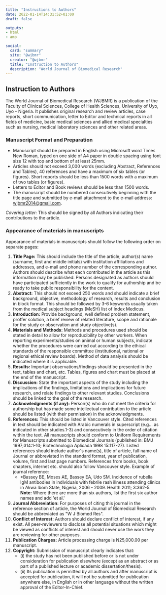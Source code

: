 ```yaml
---
title: "Instructions to Authors"
date: 2022-01-14T14:31:52+01:00
draft: false

outputs: 
- html
- amp

social:
  card: "summary"
  site: "@wjbmr"
  creator: "@wjbmr"
  title: "Instruction to Authors"
  description: "World Journal of Biomedical Research"
---
```


<!-- ## Call for paper

wjbmr is _**now receiving submissions**_ for the next issue of our Journal (Volume 2, Number 2). Submission of manuscripts for peer review is expected on or before July 31, 2022. -->

## Instruction to Authors

The World Journal of Biomedical Research (WJBMR) is a publication of the Faculty of Clinical Sciences, College of Health Sciences, University of Uyo, Uyo - Nigeria. It publishes original research and review articles, case reports, short communication, letter to Editor and technical reports in all fields of medicine, basic medical sciences and allied medical specialties such as nursing, medical laboratory sciences and other related areas.

### Manuscript Format and Preparation

- Manuscript should be prepared in English using Microsoft word Times New Roman, typed on one side of A4 paper in double spacing using font size 12 with top and bottom of at least 25mm.
- Articles should not exceed 3,000 words (excluding Abstract, References and Tables), 40 references and have a maximum of six tables (or figures). Short reports should be less than 1500 words with a maximum of two tables (or figures).
- Letters to Editor and Book reviews should be less than 1500 words.
- The manuscript should be numbered consecutively beginning with the title page and submitted by e-mail attachment to the e-mail address: wjbmr2014@gmail.com.

_Covering letter:_ This should be signed by all Authors indicating their contributions to the article.

### Appearance of materials in manuscripts

Appearance of materials in manuscripts should follow the following order on separate pages:

1. **Title Page:** This should include the title of the article; author(s) name (surname, first and middle initials) with institution affiliations and addresses, and e-mail and phone number of the corresponding author. Authors should describe what each contributed in the article as this information may be published. Persons designated as authors should have participated sufficiently in the work to qualify for authorship and be ready to take public responsibility for the content.
1. **Abstract:** This should not exceed 250 words and should indicate a brief background, objective, methodology of research, results and conclusion in block format. This should be followed by 3-6 keywords usually taken from the medical subject headings (MeSH) list of Index Medicus.
1. **Introduction:** Provide background, well defined problem statement, proffer solution, a brief review of related literature, scope and rationale for the study or observation and study objective(s).
1. **Materials and Methods:** Methods and procedures used should be stated in detail to allow for reproducibility by other workers. When reporting experiments/studies on animal or human subjects, indicate whether the procedures were carried out according to the ethical standards of the responsible committee (institutional, national or regional ethical review boards). Method of data analysis should be indicated where it is applicable.
1. **Results:** Important observations/findings should be presented in the text, tables and chart, etc. Tables, figures and chart must be placed at the end of the manuscript.
1. **Discussion:** State the important aspects of the study including the implications of the findings, limitations and implications for future research, and relate findings to other relevant studies. Conclusions should be linked to the goal of the research.
1. **Acknowledgments (if any):** Person(s) who do not meet the criteria for authorship but has made some intellectual contribution to the article should be listed (with their permission) in the acknowledgments.
1. **References:** This should be listed in Vancouver style. Cited references in text should be indicated with Arabic numerals in superscript (e.g... as indicated in other studies.1-3) and consecutively in the order of citation within the text. All manuscripts should conform to Uniform Requirements for Manuscripts submitted to Biomedical Journals (published in: BMJ 1997;314:1-10; Biotechnologia Aplicada 1998 15:117-27). Listed references should include author's name(s), title of article, full name of Journal or abbreviated in the standard format, year of publication, volume, first and last page numbers.
    References from books, book chapters, internet etc. should also follow Vancouver style.
    Example of journal reference:
    - *Bassey BE, Moses AE, Bassey EA, Udo SM. Incidence of rubella IgM antibodies in individuals with febrile rash illness attending clinics in Akwa Ibom State, Nigeria, 2006 - 2009. Health 2011; 3:362-5.\
    **Note:** Where there are more than six authors, list the first six author names and add 'et al.'
1. **Journal Abbreviation:** For purposes of citing this journal in the reference section of article, the World Journal of Biomedical Research should be abbreviated as "W J Biomed Res".
1. **Conflict of Interest:** Authors should declare conflict of interest, if any exist. All peer-reviewers to disclose all potential situations which might be viewed as conflicts of interest and should never use the work they are reviewing for other purposes.
1. **Publication Charges:** Article processing charge is N25,000.00 per manuscript.
1. **Copyright:** Submission of manuscript clearly indicates that:
    - (i) the study has not been published before or is not under consideration for publication elsewhere (except as an abstract or as part of a published lecture or academic dissertation/thesis).
    - (ii) Its publication is permitted by all authors and after manuscript is accepted for publication, it will not be submitted for publication anywhere else, in English or in other language without the written approval of the Editor-In-Chief.
